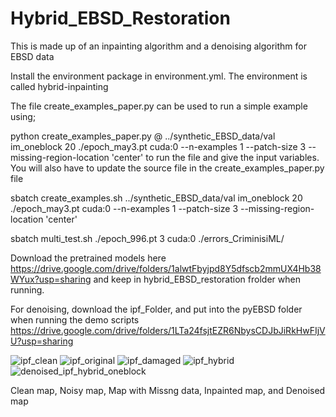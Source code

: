 # Hybrid_EBSD_Restoration
This is made up of an inpainting algorithm and a denoising algorithm for EBSD data

Install the environment package in environment.yml. The environment is called hybrid-inpainting

The file create_examples_paper.py can be used to run a simple example using;

python create_examples_paper.py @ ../synthetic_EBSD_data/val im_oneblock 20 ./epoch_may3.pt cuda:0 --n-examples 1 --patch-size 3 --missing-region-location 'center'
to run the file and give the input variables. You will also have to update the source file in the create_examples_paper.py file

sbatch create_examples.sh ../synthetic_EBSD_data/val im_oneblock 20 ./epoch_may3.pt cuda:0 --n-examples 1 --patch-size 3 --missing-region-location 'center'

sbatch multi_test.sh ./epoch_996.pt 3 cuda:0 ./errors_CriminisiML/

Download the pretrained models here https://drive.google.com/drive/folders/1alwtFbyjpd8Y5dfscb2mmUX4Hb38WYux?usp=sharing and keep in hybrid_EBSD_restoration frolder when running.

For denoising, download the ipf_Folder, and put into the pyEBSD folder when running the demo scripts
https://drive.google.com/drive/folders/1LTa24fsjtEZR6NbysCDJbJiRkHwFIjVU?usp=sharing


![ipf_clean](https://github.com/Atindama/EBSD-Restoration-Inpainting-and-Denoising/assets/121004801/08d136b9-0c6b-423e-9dc4-2a706d9cf2b2)
![ipf_original](https://github.com/Atindama/EBSD-Restoration-Inpainting-and-Denoising/assets/121004801/2a007d04-c426-4853-bd22-afd3c4e0e9ca)
![ipf_damaged](https://github.com/Atindama/EBSD-Restoration-Inpainting-and-Denoising/assets/121004801/2a13a69b-7ca1-44c6-8938-81d1a400c3f1)
![ipf_hybrid](https://github.com/Atindama/EBSD-Restoration-Inpainting-and-Denoising/assets/121004801/6f03598d-0284-46f8-8f76-7397c4e28bd1)
![denoised_ipf_hybrid_oneblock](https://github.com/Atindama/EBSD-Restoration-Inpainting-and-Denoising/assets/121004801/e16a3c27-75aa-4f4a-a5f4-e3d400e0b6e6)

Clean map, Noisy map, Map with Missng data, Inpainted map, and Denoised map

